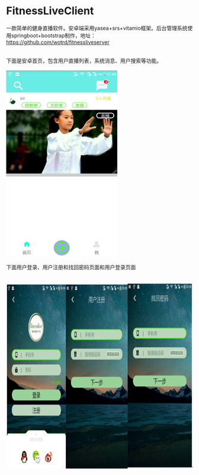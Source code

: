 # FitnessLiveClient
一款简单的健身直播软件。安卓端采用yasea+srs+vitamio框架。后台管理系统使用springboot+bootstrap制作，地址：https://github.com/wotrd/fitnessliveserver</br></br>

下面是安卓首页，包含用户直播列表，系统消息、用户搜索等功能。</br></br>
<img width="300" height="500" src="https://github.com/wotrd/FitnessLiveClient/blob/master/app/images/a.png"/></br></br>
下面用户登录、用户注册和找回密码页面和用户登录页面</br></br></br>
<img width="750" height="500" src="https://github.com/wotrd/FitnessLiveClient/blob/master/app/images/b.png"/></br></br>
